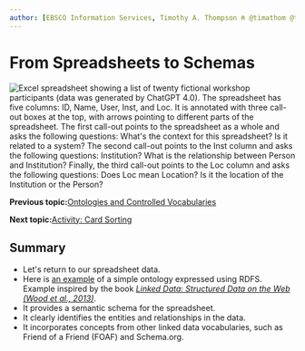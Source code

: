 ```yaml
---
author: [EBSCO Information Services, Timothy A. Thompson ⍝ @timathom @timathom@indieweb.social]
---
```


# From Spreadsheets to Schemas

![Excel spreadsheet showing a list of twenty fictional workshop participants (data was generated by ChatGPT 4.0). The spreadsheet has five columns: ID, Name, User, Inst, and Loc. It is annotated with three call-out boxes at the top, with arrows pointing to different parts of the spreadsheet. The first call-out points to the spreadsheet as a whole and asks the following questions: What's the context for this spreadsheet? Is it related to a system? The second call-out points to the Inst column and asks the following questions: Institution? What is the relationship between Person and Institution? Finally, the third call-out points to the Loc column and asks the following questions: Does Loc mean Location? Is it the location of the Institution or the Person?](../../submaps/../img/ontology/participants.svg "From Spreadsheets to Triples")

**Previous topic:**[Ontologies and Controlled Vocabularies](../../day_1/lesson_4/ontologies_and_controlled_vocabularies.md)

**Next topic:**[Activity: Card Sorting](../../day_1/lesson_4/activity_card_sorting.md)

## Summary

-   Let's return to our spreadsheet data.
-   Here is [an example](../../resources/data/spreadsheet_schema.ttl) of a simple ontology expressed using RDFS. Example inspired by the book [*Linked Data: Structured Data on the Web \(Wood et al., 2013\)*](https://www.manning.com/books/linked-data).
-   It provides a semantic schema for the spreadsheet.
-   It clearly identifies the entities and relationships in the data.
-   It incorporates concepts from other linked data vocabularies, such as Friend of a Friend \(FOAF\) and Schema.org.

